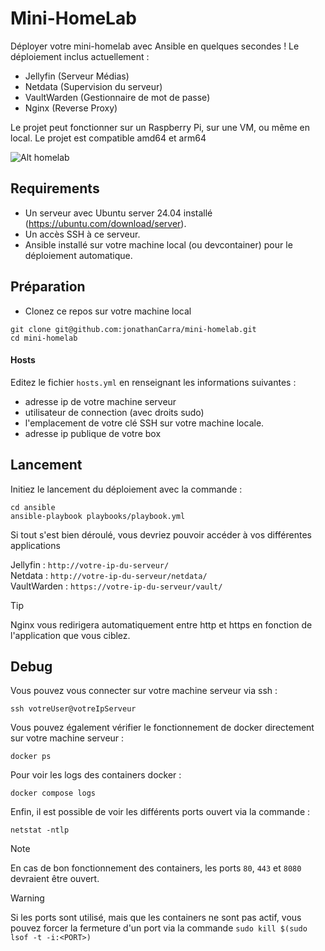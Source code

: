 # Mini-HomeLab

Déployer votre mini-homelab avec Ansible en quelques secondes !
Le déploiement inclus actuellement :
- Jellyfin (Serveur Médias)
- Netdata (Supervision du serveur)
- VaultWarden (Gestionnaire de mot de passe)
- Nginx (Reverse Proxy)

Le projet peut fonctionner sur un Raspberry Pi, sur une VM, ou même en local.
Le projet est compatible amd64 et arm64

![Alt homelab](https://miro.medium.com/v2/resize:fit:1024/1*ltEkf2pvdnCa9c3VnvjIog.jpeg "homelab")

## Requirements

- Un serveur avec Ubuntu server 24.04 installé (https://ubuntu.com/download/server). 
- Un accès SSH à ce serveur.
- Ansible installé sur votre machine local (ou devcontainer) pour le déploiement automatique.

## Préparation

- Clonez ce repos sur votre machine local

```
git clone git@github.com:jonathanCarra/mini-homelab.git
cd mini-homelab
```
#### Hosts

Editez le fichier `hosts.yml` en renseignant les informations suivantes :
- adresse ip de votre machine serveur
- utilisateur de connection (avec droits sudo)
- l'emplacement de votre clé SSH sur votre machine locale.
- adresse ip publique de votre box

## Lancement

Initiez le lancement du déploiement avec la commande :

```
cd ansible
ansible-playbook playbooks/playbook.yml
```

Si tout s'est bien déroulé, vous devriez pouvoir accéder à vos différentes applications

Jellyfin    : `http://votre-ip-du-serveur/` \
Netdata     : `http://votre-ip-du-serveur/netdata/` \
VaultWarden : `https://votre-ip-du-serveur/vault/`

> [!TIP]
> Nginx vous redirigera automatiquement entre http et https en fonction de l'application que vous ciblez.

## Debug

Vous pouvez vous connecter sur votre machine serveur via ssh :

```
ssh votreUser@votreIpServeur
```

Vous pouvez également vérifier le fonctionnement de docker directement sur votre machine serveur :

```
docker ps
```

Pour voir les logs des containers docker :
```
docker compose logs
```

Enfin, il est possible de voir les différents ports ouvert via la commande :
```
netstat -ntlp
```

> [!NOTE]  
> En cas de bon fonctionnement des containers, les ports `80`, `443` et `8080` devraient être ouvert.

> [!WARNING]  
> Si les ports sont utilisé, mais que les containers ne sont pas actif, vous pouvez forcer la fermeture d'un port via la commande `sudo kill $(sudo lsof -t -i:<PORT>)`